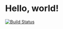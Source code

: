 Hello, world!
=============

[![Build Status](https://travis-ci.org/pro-vagrant/hello-world-zf2-app.svg?branch=master)](https://travis-ci.org/pro-vagrant/hello-world-zf2-app)

